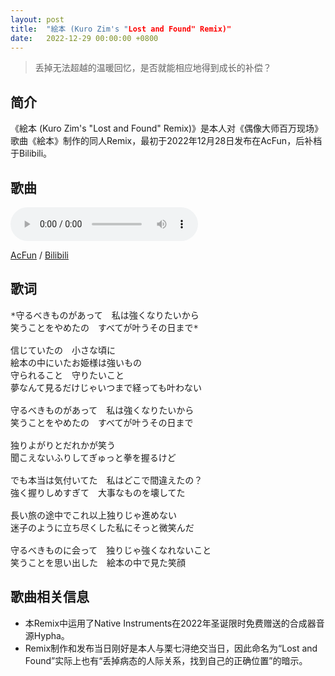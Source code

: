 ```yaml
---
layout: post
title:  "絵本 (Kuro Zim's "Lost and Found" Remix)"
date:	2022-12-29 00:00:00 +0800
---
```


> 丢掉无法超越的温暖回忆，是否就能相应地得到成长的补偿？

## 简介

《絵本 (Kuro Zim's "Lost and Found" Remix)》是本人对《偶像大师百万现场》歌曲《絵本》制作的同人Remix，最初于2022年12月28日发布在AcFun，后补档于Bilibili。

## 歌曲

<audio controls>
	<source src="/assets/audio/ehonrmx.mp3" type="audio/mp3">
</audio>

[AcFun](https://www.acfun.cn/v/ac40297608) / [Bilibili](https://www.bilibili.com/video/BV1Tg411t7Ks/)

## 歌词

<pre>
*守るべきものがあって　私は強くなりたいから
笑うことをやめたの　すべてが叶うその日まで*

信じていたの　小さな頃に
絵本の中にいたお姫様は強いもの
守られること　守りたいこと
夢なんて見るだけじゃいつまで経っても叶わない

守るべきものがあって　私は強くなりたいから
笑うことをやめたの　すべてが叶うその日まで

独りよがりとだれかが笑う
聞こえないふりしてぎゅっと拳を握るけど

でも本当は気付いてた　私はどこで間違えたの？
強く握りしめすぎて　大事なものを壊してた

長い旅の途中でこれ以上独りじゃ進めない
迷子のように立ち尽くした私にそっと微笑んだ

守るべきものに会って　独りじゃ強くなれないこと
笑うことを思い出した　絵本の中で見た笑顔 
</pre>

## 歌曲相关信息

* 本Remix中运用了Native Instruments在2022年圣诞限时免费赠送的合成器音源Hypha。
* Remix制作和发布当日刚好是本人与栗七浔绝交当日，因此命名为“Lost and Found”实际上也有“丢掉病态的人际关系，找到自己的正确位置”的暗示。